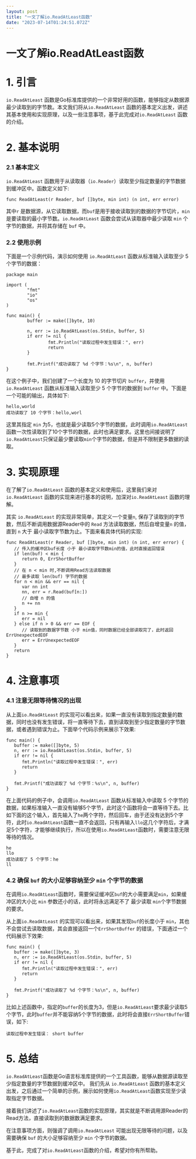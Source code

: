 ```yaml
---
layout: post
title: "一文了解io.ReadAtLeast函数"
date: "2023-07-14T01:24:51.072Z"
---
```

一文了解io.ReadAtLeast函数
====================

1\. 引言
======

`io.ReadAtLeast` 函数是Go标准库提供的一个非常好用的函数，能够指定从数据源最少读取到的字节数。本文我们将从`io.ReadAtLeast` 函数的基本定义出发，讲述其基本使用和实现原理，以及一些注意事项，基于此完成对`io.ReadAtLeast` 函数的介绍。

2\. 基本说明
========

### 2.1 基本定义

`io.ReadAtLeast` 函数用于从读取器（`io.Reader`）读取至少指定数量的字节数据到缓冲区中。函数定义如下:

    func ReadAtLeast(r Reader, buf []byte, min int) (n int, err error)
    

其中`r` 是数据源，从它读取数据，而`buf`是用于接收读取到的数据的字节切片，`min`是要读取的最小字节数。`io.ReadAtLeast` 函数会尝试从读取器中最少读取 `min` 个字节的数据，并将其存储在 `buf` 中。

### 2.2 使用示例

下面是一个示例代码，演示如何使用 `io.ReadAtLeast` 函数从标准输入读取至少 5 个字节的数据：

    package main
    
    import (
            "fmt"
            "io"
            "os"
    )
    
    func main() {
            buffer := make([]byte, 10)
    
            n, err := io.ReadAtLeast(os.Stdin, buffer, 5)
            if err != nil {
                    fmt.Println("读取过程中发生错误：", err)
                    return
            }
    
            fmt.Printf("成功读取了 %d 个字节：%s\n", n, buffer)
    }
    

在这个例子中，我们创建了一个长度为 10 的字节切片 `buffer`，并使用 `io.ReadAtLeast` 函数从标准输入读取至少 5 个字节的数据到 `buffer` 中。下面是一个可能的输出，具体如下:

    hello,world
    成功读取了 10 个字节：hello,worl
    

这里其指定 `min` 为5，也就是最少读取5个字节的数据，此时调用`io.ReadAtLeast`函数一次性读取到了10个字节的数据，此时也满足要求。这里也间接说明了`io.ReadAtLeast`只保证最少要读取`min`个字节的数据，但是并不限制更多数据的读取。

3\. 实现原理
========

在了解了`io.ReadAtLeast` 函数的基本定义和使用后，这里我们来对`io.ReadAtLeast` 函数的实现来进行基本的说明，加深对`io.ReadAtLeast` 函数的理解。

其实 `io.ReadAtLeast` 的实现非常简单，其定义一个变量`n`, 保存了读取到的字节数，然后不断调用数据源Reader中的 `Read` 方法读取数据，然后自增变量`n` 的值，直到 `n` 大于 最小读取字节数为止。下面来看具体代码的实现:

    func ReadAtLeast(r Reader, buf []byte, min int) (n int, err error) {
       // 传入的缓冲区buf长度 小于 最小读取字节数min的值，此时直接返回错误
       if len(buf) < min {
          return 0, ErrShortBuffer
       }
       // 在 n < min 时,不断调用Read方法读取数据
       // 最多读取 len(buf) 字节的数据
       for n < min && err == nil {
          var nn int
          nn, err = r.Read(buf[n:])
          // 自增 n 的值
          n += nn
       }
       if n >= min {
          err = nil
       } else if n > 0 && err == EOF {
          // 读取到的数据字节数 小于 min值，同时数据已经全部读取完了，此时返回 ErrUnexpectedEOF
          err = ErrUnexpectedEOF
       }
       return
    }
    

4\. 注意事项
========

### 4.1 注意无限等待情况的出现

从上面`io.ReadAtLeast` 的实现可以看出来，如果一直没有读取到指定数量的数据，同时也没有发生错误，将一直等待下去，直到读取到至少指定数量的字节数据，或者遇到错误为止。下面举个代码示例来展示下效果:

    func main() {
       buffer := make([]byte, 5)
       n, err := io.ReadAtLeast(os.Stdin, buffer, 5)
       if err != nil {
          fmt.Println("读取过程中发生错误：", err)
          return
       }
    
       fmt.Printf("成功读取了 %d 个字节：%s\n", n, buffer)
    }
    

在上面代码的例子中，会调用`io.ReadAtLeast` 函数从标准输入中读取 5 个字节的数据，如果标准输入一直没有输够5个字节，此时这个函数将会一直等待下去。比如下面的这个输入，首先输入了`he`两个字符，然后回车，由于还没有达到5个字符，此时`io.ReadAtLeast`函数一直不会返回，只有再输入`llo`这几个字符后，才满足5个字符，才能够继续执行，所以在使用`io.ReadAtLeast`函数时，需要注意无限等待的情况。

    he
    llo
    成功读取了 5 个字节：he
    ll
    

### 4.2 确保 `buf` 的大小足够容纳至少 `min` 个字节的数据

在调用`io.ReadAtLeast`函数时，需要保证缓冲区`buf`的大小需要满足`min`，如果缓冲区的大小比 `min` 参数还小的话，此时将永远满足不了 最少读取 `min`个字节数据的要求。

从上面`io.ReadAtLeast` 的实现可以看出来，如果其发现`buf`的长度小于 `min`，其也不会尝试去读取数据，其会直接返回一个`ErrShortBuffer` 的错误，下面通过一个代码展示下效果:

    func main() {
       buffer := make([]byte, 3)
       n, err := io.ReadAtLeast(os.Stdin, buffer, 5)
       if err != nil {
          fmt.Println("读取过程中发生错误：", err)
          return
       }
    
       fmt.Printf("成功读取了 %d 个字节：%s\n", n, buffer)
    }
    

比如上述函数中，指定的`buffer`的长度为3，但是`io.ReadAtLeast`要求最少读取5个字节，此时`buffer`并不能容纳5个字节的数据，此时将会直接`ErrShortBuffer`错误，如下:

    读取过程中发生错误： short buffer
    

5\. 总结
======

`io.ReadAtLeast`函数是Go语言标准库提供的一个工具函数，能够从数据源读取至少指定数量的字节数据到缓冲区中。 我们先从 `io.ReadAtLeast` 函数的基本定义出发，之后通过一个简单的示例，展示如何使用`io.ReadAtLeast`函数实现至少读取指定字节数据。

接着我们讲述了`io.ReadAtLeast`函数的实现原理，其实就是不断调用源Reader的Read方法，直接读取到的数据数满足要求。

在注意事项方面，则强调了调用`io.ReadAtLeast` 可能出现无限等待的问题，以及需要确保 `buf` 的大小足够容纳至少 `min` 个字节的数据。

基于此，完成了对`io.ReadAtLeast`函数的介绍，希望对你有所帮助。